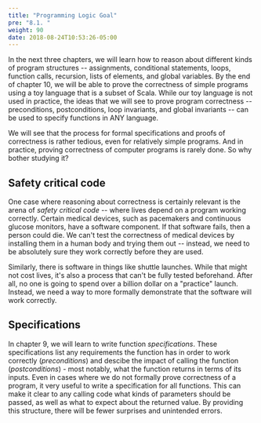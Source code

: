 ```yaml
---
title: "Programming Logic Goal"
pre: "8.1. "
weight: 90
date: 2018-08-24T10:53:26-05:00
---
```


In the next three chapters, we will learn how to reason about different kinds of program structures -- assignments, conditional statements, loops, function calls, recursion, lists of elements, and global variables. By the end of chapter 10, we will be able to prove the correctness of simple programs using a toy language that is a subset of Scala. While our toy language is not used in practice, the ideas that we will see to prove program correctness -- preconditions, postconditions, loop invariants, and global invariants -- can be used to specify functions in ANY language.

We will see that the process for formal specifications and proofs of correctness is rather tedious, even for relatively simple programs. And in practice, proving correctness of computer programs is rarely done. So why bother studying it?

## Safety critical code

One case where reasoning about correctness is certainly relevant is the arena of *safety critical code* -- where lives depend on a program working correctly. Certain medical devices, such as pacemakers and continuous glucose monitors, have a software component. If that software fails, then a person could die. We can't test the correctness of medical devices by installing them in a human body and trying them out -- instead, we need to be absolutely sure they work correctly before they are used.

Similarly, there is software in things like shuttle launches. While that might not cost lives, it's also a process that can't be fully tested beforehand. After all, no one is going to spend over a billion dollar on a "practice" launch. Instead, we need a way to more formally demonstrate that the software will work correctly.

## Specifications

In chapter 9, we will learn to write function *specifications*. These specifications list any requirements the function has in order to work correctly (*preconditions*) and descibe the impact of calling the function (*postconditions*) - most notably, what the function returns in terms of its inputs. Even in cases where we do not formally prove correctness of a program, it very useful to write a specification for all functions. This can make it clear to any calling code what kinds of parameters should be passed, as well as what to expect about the returned value. By providing this structure, there will be fewer surprises and unintended errors.